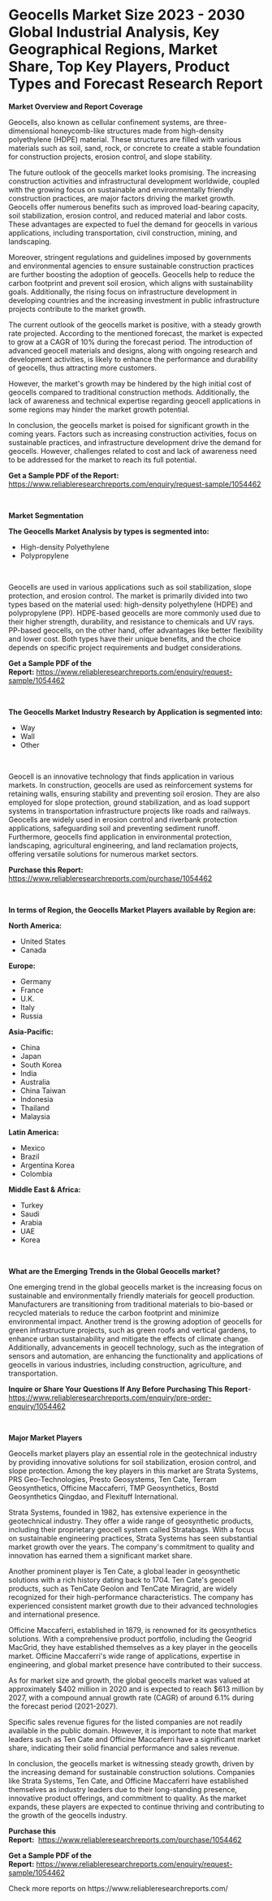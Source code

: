 <p><h1>Geocells Market Size 2023 - 2030 Global Industrial Analysis, Key Geographical Regions, Market Share, Top Key Players, Product Types and Forecast Research Report</h1></p><p><strong>Market Overview and Report Coverage</strong></p>
<p><p>Geocells, also known as cellular confinement systems, are three-dimensional honeycomb-like structures made from high-density polyethylene (HDPE) material. These structures are filled with various materials such as soil, sand, rock, or concrete to create a stable foundation for construction projects, erosion control, and slope stability.</p><p>The future outlook of the geocells market looks promising. The increasing construction activities and infrastructural development worldwide, coupled with the growing focus on sustainable and environmentally friendly construction practices, are major factors driving the market growth. Geocells offer numerous benefits such as improved load-bearing capacity, soil stabilization, erosion control, and reduced material and labor costs. These advantages are expected to fuel the demand for geocells in various applications, including transportation, civil construction, mining, and landscaping.</p><p>Moreover, stringent regulations and guidelines imposed by governments and environmental agencies to ensure sustainable construction practices are further boosting the adoption of geocells. Geocells help to reduce the carbon footprint and prevent soil erosion, which aligns with sustainability goals. Additionally, the rising focus on infrastructure development in developing countries and the increasing investment in public infrastructure projects contribute to the market growth.</p><p>The current outlook of the geocells market is positive, with a steady growth rate projected. According to the mentioned forecast, the market is expected to grow at a CAGR of 10% during the forecast period. The introduction of advanced geocell materials and designs, along with ongoing research and development activities, is likely to enhance the performance and durability of geocells, thus attracting more customers.</p><p>However, the market's growth may be hindered by the high initial cost of geocells compared to traditional construction methods. Additionally, the lack of awareness and technical expertise regarding geocell applications in some regions may hinder the market growth potential.</p><p>In conclusion, the geocells market is poised for significant growth in the coming years. Factors such as increasing construction activities, focus on sustainable practices, and infrastructure development drive the demand for geocells. However, challenges related to cost and lack of awareness need to be addressed for the market to reach its full potential.</p></p>
<p><strong>Get a Sample PDF of the Report:</strong> <a href="https://www.reliableresearchreports.com/enquiry/request-sample/1054462">https://www.reliableresearchreports.com/enquiry/request-sample/1054462</a></p>
<p>&nbsp;</p>
<p><strong>Market Segmentation</strong></p>
<p><strong>The Geocells Market Analysis by types is segmented into:</strong></p>
<p><ul><li>High-density Polyethylene</li><li>Polypropylene</li></ul></p>
<p>&nbsp;</p>
<p><p>Geocells are used in various applications such as soil stabilization, slope protection, and erosion control. The market is primarily divided into two types based on the material used: high-density polyethylene (HDPE) and polypropylene (PP). HDPE-based geocells are more commonly used due to their higher strength, durability, and resistance to chemicals and UV rays. PP-based geocells, on the other hand, offer advantages like better flexibility and lower cost. Both types have their unique benefits, and the choice depends on specific project requirements and budget considerations.</p></p>
<p><strong>Get a Sample PDF of the Report:</strong>&nbsp;<a href="https://www.reliableresearchreports.com/enquiry/request-sample/1054462">https://www.reliableresearchreports.com/enquiry/request-sample/1054462</a></p>
<p>&nbsp;</p>
<p><strong>The Geocells Market Industry Research by Application is segmented into:</strong></p>
<p><ul><li>Way</li><li>Wall</li><li>Other</li></ul></p>
<p>&nbsp;</p>
<p><p>Geocell is an innovative technology that finds application in various markets. In construction, geocells are used as reinforcement systems for retaining walls, ensuring stability and preventing soil erosion. They are also employed for slope protection, ground stabilization, and as load support systems in transportation infrastructure projects like roads and railways. Geocells are widely used in erosion control and riverbank protection applications, safeguarding soil and preventing sediment runoff. Furthermore, geocells find application in environmental protection, landscaping, agricultural engineering, and land reclamation projects, offering versatile solutions for numerous market sectors.</p></p>
<p><strong>Purchase this Report:</strong>&nbsp; <a href="https://www.reliableresearchreports.com/purchase/1054462">https://www.reliableresearchreports.com/purchase/1054462</a></p>
<p>&nbsp;</p>
<p><strong>In terms of Region, the Geocells Market Players available by Region are:</strong></p>
<p>
    <p> <strong> North America: </strong>
        <ul>
            <li>United States</li>
            <li>Canada</li>
        </ul>
        </p> 
    <p> <strong> Europe: </strong>
        <ul>
            <li>Germany</li>
            <li>France</li>
            <li>U.K.</li>
            <li>Italy</li>
            <li>Russia</li>
        </ul>
        </p> 
    <p> <strong> Asia-Pacific: </strong>
        <ul>
            <li>China</li>
            <li>Japan</li>
            <li>South Korea</li>
            <li>India</li>
            <li>Australia</li>
            <li>China Taiwan</li>
            <li>Indonesia</li>
            <li>Thailand</li>
            <li>Malaysia</li>
        </ul>
        </p> 
    <p> <strong> Latin America: </strong>
        <ul>
            <li>Mexico</li>
            <li>Brazil</li>
            <li>Argentina Korea</li>
            <li>Colombia</li>
        </ul>
        </p> 
    <p> <strong> Middle East & Africa: </strong>
        <ul>
            <li>Turkey</li>
            <li>Saudi</li>
            <li>Arabia</li>
            <li>UAE</li>
            <li>Korea</li>
        </ul>
    </p>
    </p>
<p>&nbsp;</p>
<p><strong>What are the Emerging Trends in the Global Geocells market?</strong></p>
<p><p>One emerging trend in the global geocells market is the increasing focus on sustainable and environmentally friendly materials for geocell production. Manufacturers are transitioning from traditional materials to bio-based or recycled materials to reduce the carbon footprint and minimize environmental impact. Another trend is the growing adoption of geocells for green infrastructure projects, such as green roofs and vertical gardens, to enhance urban sustainability and mitigate the effects of climate change. Additionally, advancements in geocell technology, such as the integration of sensors and automation, are enhancing the functionality and applications of geocells in various industries, including construction, agriculture, and transportation.</p></p>
<p><strong>Inquire or Share Your Questions If Any Before Purchasing This Report</strong>- <a href="https://www.reliableresearchreports.com/enquiry/pre-order-enquiry/1054462">https://www.reliableresearchreports.com/enquiry/pre-order-enquiry/1054462</a></p>
<p>&nbsp;</p>
<p><strong>Major Market Players</strong></p>
<p><p>Geocells market players play an essential role in the geotechnical industry by providing innovative solutions for soil stabilization, erosion control, and slope protection. Among the key players in this market are Strata Systems, PRS Geo-Technologies, Presto Geosystems, Ten Cate, Terram Geosynthetics, Officine Maccaferri, TMP Geosynthetics, Bostd Geosynthetics Qingdao, and Flexituff International.</p><p>Strata Systems, founded in 1982, has extensive experience in the geotechnical industry. They offer a wide range of geosynthetic products, including their proprietary geocell system called Stratabags. With a focus on sustainable engineering practices, Strata Systems has seen substantial market growth over the years. The company's commitment to quality and innovation has earned them a significant market share.</p><p>Another prominent player is Ten Cate, a global leader in geosynthetic solutions with a rich history dating back to 1704. Ten Cate's geocell products, such as TenCate Geolon and TenCate Miragrid, are widely recognized for their high-performance characteristics. The company has experienced consistent market growth due to their advanced technologies and international presence.</p><p>Officine Maccaferri, established in 1879, is renowned for its geosynthetics solutions. With a comprehensive product portfolio, including the Geogrid MacGrid, they have established themselves as a key player in the geocells market. Officine Maccaferri's wide range of applications, expertise in engineering, and global market presence have contributed to their success.</p><p>As for market size and growth, the global geocells market was valued at approximately $402 million in 2020 and is expected to reach $613 million by 2027, with a compound annual growth rate (CAGR) of around 6.1% during the forecast period (2021-2027).</p><p>Specific sales revenue figures for the listed companies are not readily available in the public domain. However, it is important to note that market leaders such as Ten Cate and Officine Maccaferri have a significant market share, indicating their solid financial performance and sales revenue.</p><p>In conclusion, the geocells market is witnessing steady growth, driven by the increasing demand for sustainable construction solutions. Companies like Strata Systems, Ten Cate, and Officine Maccaferri have established themselves as industry leaders due to their long-standing presence, innovative product offerings, and commitment to quality. As the market expands, these players are expected to continue thriving and contributing to the growth of the geocells industry.</p></p>
<p><strong>Purchase this Report:</strong>&nbsp;&nbsp;<a href="https://www.reliableresearchreports.com/purchase/1054462">https://www.reliableresearchreports.com/purchase/1054462</a></p>
<p></p>
<p><strong>Get a Sample PDF of the Report:</strong>&nbsp;<a href="https://www.reliableresearchreports.com/enquiry/request-sample/1054462">https://www.reliableresearchreports.com/enquiry/request-sample/1054462</a></p>
<p>Check more reports on https://www.reliableresearchreports.com/</p>